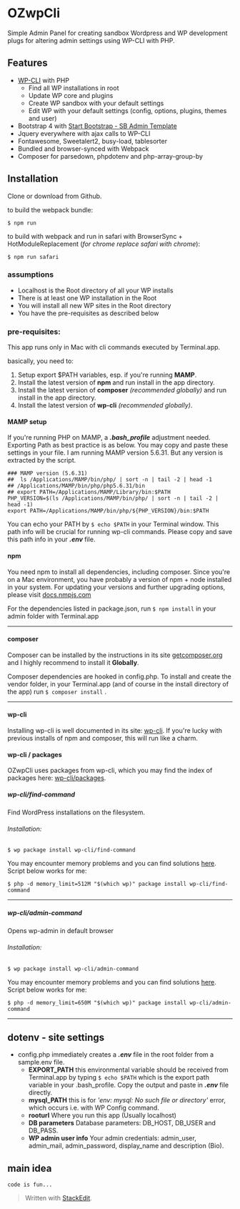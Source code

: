 # OZwpCli
Simple Admin Panel for creating sandbox Wordpress and WP development plugs for altering admin settings using WP-CLI with PHP.

## Features
* [WP-CLI](http://wp-cli.org) with PHP
	* Find all WP installations in root
	* Update WP core and plugins
	* Create WP sandbox with your default settings
	* Edit WP with your default settings (config, options, plugins, themes and user)
* Bootstrap 4 with [Start Bootstrap - SB Admin Template](https://startbootstrap.com/template-categories/all/)
* Jquery everywhere with ajax calls to WP-CLI
* Fontawesome, Sweetalert2,  busy-load, tablesorter
* Bundled and browser-synced with Webpack 
* Composer for parsedown, phpdotenv and php-array-group-by

## Installation

 Clone or download from Github.

to build the webpack bundle:

	$ npm run
to build with webpack and run in safari with BrowserSync + HotModuleReplacement (_for chrome replace safari with chrome_):

	$ npm run safari 


### assumptions
 - Localhost is the Root directory of all your WP installs
 - There is at least one WP installation in the Root
 - You will install all new WP sites in the Root directory
 - You have the pre-requisites as described below

### pre-requisites:
This app runs only in Mac with cli commands executed by Terminal.app.

basically, you need to:

 1. Setup export $PATH variables, esp. if you're running **MAMP**.
 2. Install the latest version of **npm** and run install in the app directory.
 3. Install the latest version of **composer** *_(recommended globally)_* and run install in the app directory.
 4. Install the latest version of **wp-cli** *_(recommended globally)_*.

#### MAMP setup
If you're running PHP on MAMP, a **_.bash_profile_** adjustment needed. Exporting Path as best practice is as below. You may copy and paste these settings in your file. I am running MAMP version 5.6.31. But any version is extracted by the script.
```
### MAMP version (5.6.31)
##  ls /Applications/MAMP/bin/php/ | sort -n | tail -2 | head -1
## /Applications/MAMP/bin/php/php5.6.31/bin
## export PATH=/Applications/MAMP/Library/bin:$PATH
PHP_VERSION=$(ls /Applications/MAMP/bin/php/ | sort -n | tail -2 | head -1)
export PATH=/Applications/MAMP/bin/php/${PHP_VERSION}/bin:$PATH
```
You can echo your PATH by `$ echo $PATH` in your Terminal window. This path info will be crucial for running wp-cli commands. Please copy and save this path info in your **_.env_** file.

#### npm
You need npm to install all dependencies, including composer.
Since you're on a Mac environment, you have probably a version of npm + node installed in your system. For updating your versions and further upgrading options, please visit [docs.nmpjs.com](https://docs.npmjs.com/getting-started/installing-node)

For the dependencies listed in package.json, run `$ npm install` in your admin folder with Terminal.app

******
#### composer
Composer can be installed by the instructions in its site [getcomposer.org](https://getcomposer.org/doc/00-intro.md#installation-linux-unix-osx) and I highly recommend to install it **Globally**.

Composer dependencies are hooked in config.php. To install and create the vendor folder, in your Terminal.app (and of course in the install directory of the app) run `$ composer install` .
*****
#### wp-cli
Installing wp-cli is well documented in its site: [wp-cli](https://wp-cli.org/#installing). If you're lucky with previous installs of npm and composer, this will run like a charm.

#### wp-cli / packages
OZwpCli uses packages from wp-cli, which you may find the index of packages here: [wp-cli/packages](http://wp-cli.org/package-index/).
##### wp-cli/find-command
Find WordPress installations on the filesystem.
###### Installation:
    $ wp package install wp-cli/find-command
You may encounter memory problems and you can find solutions [here](https://make.wordpress.org/cli/handbook/common-issues/#php-fatal-error-allowed-memory-size-of-999999-bytes-exhausted-tried-to-allocate-99-bytes). Script below works for me:

    $ php -d memory_limit=512M "$(which wp)" package install wp-cli/find-command
*****
##### wp-cli/admin-command
Opens wp-admin in default browser
###### Installation:
    $ wp package install wp-cli/admin-command
You may encounter memory problems and you can find solutions [here](https://make.wordpress.org/cli/handbook/common-issues/#php-fatal-error-allowed-memory-size-of-999999-bytes-exhausted-tried-to-allocate-99-bytes). Script below works for me:

    $ php -d memory_limit=650M "$(which wp)" package install wp-cli/admin-command
*****
## dotenv - site settings
- config.php immediately creates a **_.env_** file in the root folder from a sample.env file.
  - **EXPORT_PATH**
  this environmental variable should be received from Terminal.app by typing `$ echo $PATH` which is the export path variable in your .bash_profile. Copy the output and paste in  **_.env_**  file directly. 
  - **mysql_PATH**
   this is for _'env: mysql: No such file or directory'_ error, which occurs i.e. with WP Config command.
   - **rooturl**
    Where you run this app (Usually localhost)
    - **DB parameters**
    Database parameters: DB_HOST, DB_USER and DB_PASS.
    - **WP admin user info**
    Your admin credentials: admin_user, admin_mail, admin_password, display_name and description (Bio).


## main idea
	code is fun...



> Written with [StackEdit](https://stackedit.io/).